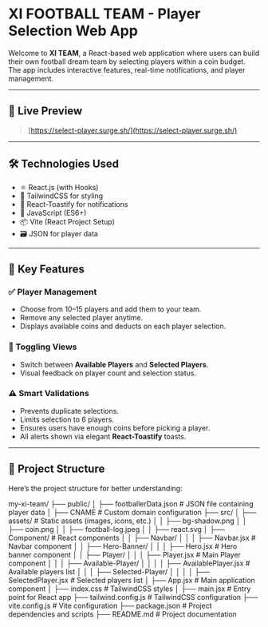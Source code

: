 # XI FOOTBALL TEAM - Player Selection Web App

Welcome to **XI TEAM**, a React-based web application where users can build their own football dream team by selecting players within a coin budget. The app includes interactive features, real-time notifications, and player management.

---

## 🚀 Live Preview

> [https://select-player.surge.sh/](https://select-player.surge.sh/)

---

## 🛠️ Technologies Used

- ⚛️ React.js (with Hooks)
- 💅 TailwindCSS for styling
- 🍞 React-Toastify for notifications
- 🧠 JavaScript (ES6+)
- 📦 Vite (React Project Setup)
- 🗃️ JSON for player data

---

## 🌟 Key Features

### ✅ Player Management
- Choose from 10–15 players and add them to your team.
- Remove any selected player anytime.
- Displays available coins and deducts on each player selection.

### 🔄 Toggling Views
- Switch between **Available Players** and **Selected Players**.
- Visual feedback on player count and selection status.

### ⚠️ Smart Validations
- Prevents duplicate selections.
- Limits selection to 6 players.
- Ensures users have enough coins before picking a player.
- All alerts shown via elegant **React-Toastify** toasts.

---

## 📂 Project Structure

Here’s the project structure for better understanding:

my-xi-team/
├── public/
│   ├── footballerData.json       # JSON file containing player data
│   ├── CNAME                     # Custom domain configuration
├── src/
│   ├── assets/                   # Static assets (images, icons, etc.)
│   │   ├── bg-shadow.png
│   │   ├── coin.png
│   │   ├── football-log.jpeg
│   │   ├── react.svg
│   ├── Component/                # React components
│   │   ├── Navbar/
│   │   │   ├── Navbar.jsx        # Navbar component
│   │   ├── Hero-Banner/
│   │   │   ├── Hero.jsx          # Hero banner component
│   │   ├── Player/
│   │   │   ├── Player.jsx        # Main Player component
│   │   │   ├── Available-Player/
│   │   │   │   ├── AvailablePlayer.jsx  # Available players list
│   │   │   ├── Selected-Player/
│   │   │   │   ├── SelectedPlayer.jsx   # Selected players list
│   ├── App.jsx                   # Main application component
│   ├── index.css                 # TailwindCSS styles
│   ├── main.jsx                  # Entry point for React app
├── tailwind.config.js            # TailwindCSS configuration
├── vite.config.js                # Vite configuration
├── package.json                  # Project dependencies and scripts
├── README.md                     # Project documentation
